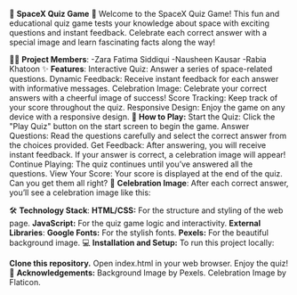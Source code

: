 🌟 **SpaceX Quiz Game** 🌟
Welcome to the SpaceX Quiz Game!
This fun and educational quiz game tests your knowledge about space with exciting questions and instant feedback. Celebrate each correct answer with a special image and learn fascinating facts along the way!

👩‍💻 **Project Members**:
-Zara Fatima Siddiqui
-Nausheen Kausar
-Rabia Khatoon
✨ **Features**:
Interactive Quiz: Answer a series of space-related questions.
Dynamic Feedback: Receive instant feedback for each answer with informative messages.
Celebration Image: Celebrate your correct answers with a cheerful image of success!
Score Tracking: Keep track of your score throughout the quiz.
Responsive Design: Enjoy the game on any device with a responsive design.
🚀 **How to Play:**
Start the Quiz: Click the "Play Quiz" button on the start screen to begin the game.
Answer Questions: Read the questions carefully and select the correct answer from the choices provided.
Get Feedback: After answering, you will receive instant feedback. If your answer is correct, a celebration image will appear!
Continue Playing: The quiz continues until you’ve answered all the questions.
View Your Score: Your score is displayed at the end of the quiz. Can you get them all right?
🎉 **Celebration Image**:
After each correct answer, you’ll see a celebration image like this:



🛠️ **Technology Stack**:
**HTML/CSS:** For the structure and styling of the web page.
**JavaScript:** For the quiz game logic and interactivity.
**External Libraries**:
**Google Fonts:** For the stylish fonts.
**Pexels:** For the beautiful background image.
💻 **Installation and Setup:**
To run this project locally:

**Clone this repository.**
Open index.html in your web browser.
Enjoy the quiz!
🙏 **Acknowledgements:**
Background Image by Pexels.
Celebration Image by Flaticon.
